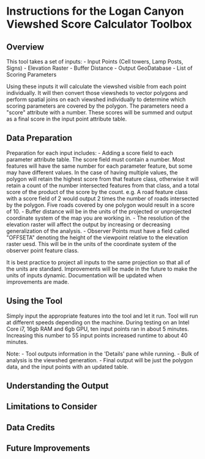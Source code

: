 # Instructions for the Logan Canyon Viewshed Score Calculator Toolbox

## Overview

This tool takes a set of inputs:
    - Input Points (Cell towers, Lamp Posts, Signs)
    - Elevation Raster
    - Buffer Distance
    - Output GeoDatabase
    - List of Scoring Parameters

Using these inputs it will calculate the viewshed visible from each point individually. It will then convert those viewsheds to vector polygons and perform spatial joins on each viewshed individually to determine which scoring parameters are covered by the polygon. The parameters need a "score" attribute with a number. These scores will be summed and output as a final score in the input point attribute table.

## Data Preparation

Preparation for each input includes:
    - Adding a score field to each parameter attribute table. The score field must contain a number. Most features will have the same number for each parameter feature, but some may have different values. In the case of having multiple values, the polygon will retain the highest score from that feature class, otherwise it will retain a count of the number intersected features from that class, and a total score of the product of the score by the count. e.g. A road feature class with a score field of 2 would output 2 times the number of roads intersected by the polygon. Five roads covered by one polygon would result in a score of 10.
    - Buffer distance will be in the units of the projected or unprojected coordinate system of the map you are working in.
    - The resolution of the elevation raster will affect the output by increasing or decreasing generalization of the analysis.
    - Observer Points must have a field called "OFFSETA" denoting the height of the viewpoint relative to the elevation raster uesd. This will be in the units of the coordinate system of the observer point feature class.

It is best practice to project all inputs to the same projection so that all of the units are standard. Improvements will be made in the future to make the units of inputs dynamic. Documentation will be updated when improvements are made.
## Using the Tool

Simply input the appropriate features into the tool and let it run. Tool will run at different speeds depending on the machine. During testing on an Intel Core i7, 16gb RAM and 6gb GPU, ten input points ran in about 5 minutes. Increasing this number to 55 input points increased runtime to about 40 minutes.

Note: 
    - Tool outputs information in the 'Details' pane while running.
    - Bulk of analysis is the viewshed generation.
    - Final output will be just the polygon data, and the input points with an updated table.

## Understanding the Output

## Limitations to Consider

## Data Credits

## Future Improvements

